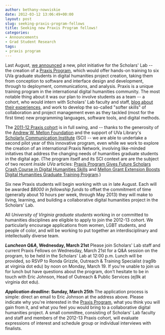 ```yaml
---
author: bethany-nowviskie
date: 2012-03-12 13:06:49+00:00
layout: post
slug: seeking-praxis-program-fellows
title: Seeking new Praxis Program fellows!
categories:
- Announcements
- Grad Student Research
tags:
- praxis program
---
```


Last August, [we announced](http://www.scholarslab.org/praxis-program/announcing-the-praxis-program/) a new, pilot initiative for the Scholars' Lab -- the creation of a [Praxis Program](http://praxis.scholarslab.org), which would offer hands-on training to six UVa graduate students in digital humanities project creation, taking them from conception to software and interface design and development, through to deployment, communications, and analysis. Praxis is a unique training program in the international digital humanities community. The most notable thing about it was our plan to involve students as a team -- a cohort, who would intern with Scholars' Lab faculty and staff, [blog about their experiences](http://www.scholarslab.org/category/praxis-program/), and work to develop the so-called "softer skills" of collaboration and project management even as they tackled (most for the first time) new programming languages, software tools, and digital methods.

The [2011-12 Praxis cohort](http://praxis.scholarslab.org/people.html) is in full swing, and -- thanks to the generosity of the [Andrew W. Mellon Foundation](http://mellon.org) and the support of UVa Library's [Scholarly Communication Institute](http://uvasci.org/current-work/) (SCI) -- we are able to undertake a second pilot year of this innovative program, even while we work to explore the creation of an international Praxis Network, involving like-minded initatives that address the changing needs of humanities graduate students in the digital age. (The program itself and its SCI context are are the subject of two recent _Inside UVa_ articles: [Praxis Program Gives Future Scholars Crash Course in Digital Humanities Skills](http://www.virginia.edu/uvatoday/newsRelease.php?id=16214) and [Mellon Grant Extension Boosts Digital Humanities Graduate Training Program](http://www.virginia.edu/uvatoday/newsRelease.php?id=17359).)

Six new Praxis students will begin working with us in late August. Each will be awarded _$8000 in fellowship funds_ to offset the commitment of time (generally about 10 hours per week, through May 2013) they will make to living, learning, and building a collaborative digital humanities project in the Scholars' Lab.

All _University of Virginia graduate students_ working in or committed to humanities disciplines are eligible to apply to join the 2012-13 cohort. We particularly encourage applications from women, LGBT students, and people of color, and will be working to put together an interdisciplinary and intellectually diverse team.

**_Luncheon Q&A_, Wednesday, March 21st**
Please join Scholars' Lab staff and current Praxis Fellows on Wednesday, March 21st for a Q&A session on the program, to be held in the Scholars' Lab at 12:00 p.m. Lunch will be provided, so RSVP to Ronda Grizzle, Outreach & Training Specialist (rag9b at virginia dot edu) by noon on Monday, March 19. If you're unable to join us for lunch but have questions about the program, don't hesitate to be in touch with Eric Johnson, Head of Outreach & Public Services (ej9k at virginia dot edu).

**_Application deadline_: Sunday, March 25th**
The application process is simple: direct an email to Eric Johnson at the address above. Please indicate why you're interested in the [Praxis Program](http://praxis.scholarslab.org/), what you think you will gain from it, and what you feel you would bring to a collaborative digital humanities project. A small committee, consisting of Scholars' Lab faculty and staff and members of the 2012-13 Praxis cohort, will evaluate expressions of interest and schedule group or individual interviews with finalists.

